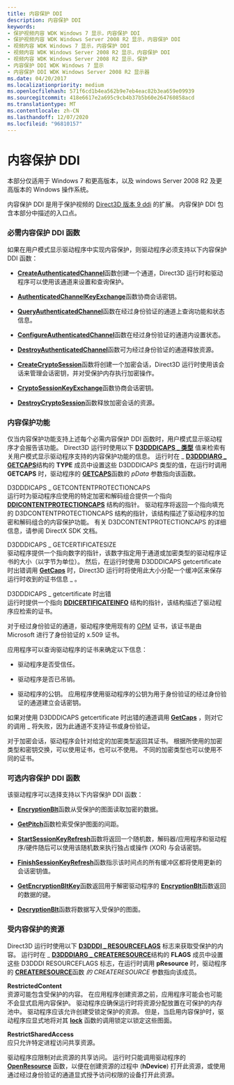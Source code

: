 ```yaml
---
title: 内容保护 DDI
description: 内容保护 DDI
keywords:
- 保护视频内容 WDK Windows 7 显示，内容保护 DDI
- 保护视频内容 WDK Windows Server 2008 R2 显示，内容保护 DDI
- 视频内容 WDK Windows 7 显示，内容保护 DDI
- 视频内容 WDK Windows Server 2008 R2 显示，内容保护 DDI
- 视频内容 WDK Windows Server 2008 R2 显示，保护
- 内容保护 DDI WDK Windows 7 显示
- 内容保护 DDI WDK Windows Server 2008 R2 显示器
ms.date: 04/20/2017
ms.localizationpriority: medium
ms.openlocfilehash: 571f6cd1b4ea562b9e7eb4eac82b3ea659e09939
ms.sourcegitcommit: 418e6617e2a695c9cb4b37b5b60e264760858acd
ms.translationtype: MT
ms.contentlocale: zh-CN
ms.lasthandoff: 12/07/2020
ms.locfileid: "96810157"
---
```

# <a name="content-protection-ddi"></a>内容保护 DDI


本部分仅适用于 Windows 7 和更高版本，以及 windows Server 2008 R2 及更高版本的 Windows 操作系统。

内容保护 DDI 是用于保护视频的 [Direct3D 版本 9 ddi](/windows-hardware/drivers/ddi/d3dumddi/index) 的扩展。 内容保护 DDI 包含本部分中描述的入口点。

### <a name="span-idrequired_content_protection_ddi_functionsspanspan-idrequired_content_protection_ddi_functionsspanrequired-content-protection-ddi-functions"></a><span id="required_content_protection_ddi_functions"></span><span id="REQUIRED_CONTENT_PROTECTION_DDI_FUNCTIONS"></span>必需内容保护 DDI 函数

如果在用户模式显示驱动程序中实现内容保护，则驱动程序必须支持以下内容保护 DDI 函数：

-   [**CreateAuthenticatedChannel**](/windows-hardware/drivers/ddi/d3dumddi/nc-d3dumddi-pfnd3dddi_createauthenticatedchannel)函数创建一个通道，Direct3D 运行时和驱动程序可以使用该通道来设置和查询保护。

-   [**AuthenticatedChannelKeyExchange**](/windows-hardware/drivers/ddi/d3dumddi/nc-d3dumddi-pfnd3dddi_authenticatedchannelkeyexchange)函数协商会话密钥。

-   [**QueryAuthenticatedChannel**](/windows-hardware/drivers/ddi/d3dumddi/nc-d3dumddi-pfnd3dddi_queryauthenticatedchannel)函数在经过身份验证的通道上查询功能和状态信息。

-   [**ConfigureAuthenticatedChannel**](/windows-hardware/drivers/ddi/d3dumddi/nc-d3dumddi-pfnd3dddi_configureauthenicatedchannel)函数在经过身份验证的通道内设置状态。

-   [**DestroyAuthenticatedChannel**](/windows-hardware/drivers/ddi/d3dumddi/nc-d3dumddi-pfnd3dddi_destroyauthenticatedchannel)函数可为经过身份验证的通道释放资源。

-   [**CreateCryptoSession**](/windows-hardware/drivers/ddi/d3dumddi/nc-d3dumddi-pfnd3dddi_createcryptosession)函数将创建一个加密会话，Direct3D 运行时使用该会话来管理会话密钥，并对受保护内存执行加密操作。

-   [**CryptoSessionKeyExchange**](/windows-hardware/drivers/ddi/d3dumddi/nc-d3dumddi-pfnd3dddi_cryptosessionkeyexchange)函数协商会话密钥。

-   [**DestroyCryptoSession**](/windows-hardware/drivers/ddi/d3dumddi/nc-d3dumddi-pfnd3dddi_destroycryptosession)函数释放加密会话的资源。

### <a name="span-idcontent_protection_capabilitiesspanspan-idcontent_protection_capabilitiesspancontent-protection-capabilities"></a><span id="content_protection_capabilities"></span><span id="CONTENT_PROTECTION_CAPABILITIES"></span>内容保护功能

仅当内容保护功能支持上述每个必需内容保护 DDI 函数时，用户模式显示驱动程序才会报告该功能。 Direct3D 运行时使用以下 [**D3DDDICAPS \_ 类型**](/windows-hardware/drivers/ddi/d3dumddi/ne-d3dumddi-_d3dddicaps_type) 值来检索有关用户模式显示驱动程序支持的内容保护功能的信息。 运行时在 \_ [**D3DDDIARG \_ GETCAPS**](/windows-hardware/drivers/ddi/d3dumddi/ns-d3dumddi-_d3dddiarg_getcaps)结构的 **TYPE** 成员中设置这些 D3DDDICAPS 类型的值，在运行时调用 **GETCAPS** 时，驱动程序的 [**GETCAPS**](/windows-hardware/drivers/ddi/d3dumddi/nc-d3dumddi-pfnd3dddi_getcaps)函数的 *pData* 参数指向该函数。

<span id="D3DDDICAPS_GETCONTENTPROTECTIONCAPS"></span><span id="d3dddicaps_getcontentprotectioncaps"></span>D3DDDICAPS \_ GETCONTENTPROTECTIONCAPS  
运行时为驱动程序应使用的特定加密和解码组合提供一个指向 [**DDICONTENTPROTECTIONCAPS**](/windows-hardware/drivers/ddi/d3dumddi/ns-d3dumddi-_ddicontentprotectioncaps) 结构的指针。 驱动程序将返回一个指向填充的 D3DCONTENTPROTECTIONCAPS 结构的指针，该结构描述了驱动程序的加密和解码组合的内容保护功能。 有关 D3DCONTENTPROTECTIONCAPS 的详细信息，请参阅 DirectX SDK 文档。

<span id="D3DDDICAPS_GETCERTIFICATESIZE"></span><span id="d3dddicaps_getcertificatesize"></span>D3DDDICAPS \_ GETCERTIFICATESIZE  
驱动程序提供一个指向数字的指针，该数字指定用于通道或加密类型的驱动程序证书的大小（以字节为单位）。 然后，在运行时使用 D3DDDICAPS getcertificate 时出错调用 [**GetCaps**](/windows-hardware/drivers/ddi/d3dumddi/nc-d3dumddi-pfnd3dddi_getcaps) 时，Direct3D 运行时将使用此大小分配一个缓冲区来保存运行时收到的证书信息 \_ 。

<span id="D3DDDICAPS_GETCERTIFICATE"></span><span id="d3dddicaps_getcertificate"></span>D3DDDICAPS \_ getcertificate 时出错  
运行时提供一个指向 [**DDICERTIFICATEINFO**](/windows-hardware/drivers/ddi/d3dumddi/ns-d3dumddi-_ddicertificateinfo) 结构的指针，该结构描述了驱动程序应检索的证书。

对于经过身份验证的通道，驱动程序使用现有的 [OPM](opm-features.md) 证书，该证书是由 Microsoft 进行了身份验证的 x.509 证书。

应用程序可以查询驱动程序的证书来确定以下信息：

-   驱动程序是否受信任。

-   驱动程序是否已吊销。

-   驱动程序的公钥。 应用程序使用驱动程序的公钥为用于身份验证的经过身份验证的通道建立会话密钥。

如果对使用 D3DDDICAPS getcertificate 时出错的通道调用 [**GetCaps**](/windows-hardware/drivers/ddi/d3dumddi/nc-d3dumddi-pfnd3dddi_getcaps) ，则对它的调用 \_ 将失败，因为此通道不支持证书或身份验证。

对于加密会话，驱动程序会针对给定的加密类型返回其证书。 根据所使用的加密类型和密钥交换，可以使用证书，也可以不使用。 不同的加密类型也可以使用不同的证书。

### <a name="span-idoptional_content_protection_ddi_functionsspanspan-idoptional_content_protection_ddi_functionsspanoptional-content-protection-ddi-functions"></a><span id="optional_content_protection_ddi_functions"></span><span id="OPTIONAL_CONTENT_PROTECTION_DDI_FUNCTIONS"></span>可选内容保护 DDI 函数

该驱动程序可以选择支持以下内容保护 DDI 函数：

-   [**EncryptionBlt**](/windows-hardware/drivers/ddi/d3dumddi/nc-d3dumddi-pfnd3dddi_encryptionblt)函数从受保护的图面读取加密的数据。

-   [**GetPitch**](/windows-hardware/drivers/ddi/d3dumddi/nc-d3dumddi-pfnd3dddi_getpitch)函数检索受保护图面的间距。

-   [**StartSessionKeyRefresh**](/windows-hardware/drivers/ddi/d3dumddi/nc-d3dumddi-pfnd3dddi_startsessionkeyrefresh)函数将返回一个随机数，解码器/应用程序和驱动程序/硬件随后可以使用该随机数来执行独占或操作 (XOR) 与会话密钥。

-   [**FinishSessionKeyRefresh**](/windows-hardware/drivers/ddi/d3dumddi/nc-d3dumddi-pfnd3dddi_finishsessionkeyrefresh)函数指示该时间点的所有缓冲区都将使用更新的会话密钥值。

-   [**GetEncryptionBltKey**](/windows-hardware/drivers/ddi/d3dumddi/nc-d3dumddi-pfnd3dddi_getencryptionbltkey)函数返回用于解密驱动程序的 [**EncryptionBlt**](/windows-hardware/drivers/ddi/d3dumddi/nc-d3dumddi-pfnd3dddi_encryptionblt)函数返回的数据的键。

-   [**DecryptionBlt**](/windows-hardware/drivers/ddi/d3dumddi/nc-d3dumddi-pfnd3dddi_decryptionblt)函数将数据写入受保护的图面。

### <a name="span-idcontent_protected_resourcesspanspan-idcontent_protected_resourcesspan-content-protected-resources"></a><span id="content_protected_resources"></span><span id="CONTENT_PROTECTED_RESOURCES"></span> 受内容保护的资源

Direct3D 运行时使用以下 [**D3DDDI \_ RESOURCEFLAGS**](/windows-hardware/drivers/ddi/d3dukmdt/ns-d3dukmdt-_d3dddi_resourceflags) 标志来获取受保护的内容。 运行时在 \_ [**D3DDDIARG \_ CREATERESOURCE**](/windows-hardware/drivers/ddi/d3dukmdt/ns-d3dukmdt-_d3dddiarg_createresource)结构的 **FLAGS** 成员中设置这些 D3DDDI RESOURCEFLAGS 标志，在运行时调用 **pResource** 时，驱动程序的 [**CREATERESOURCE**](/windows-hardware/drivers/ddi/d3dumddi/nc-d3dumddi-pfnd3dddi_createresource)函数 *的 CREATERESOURCE* 参数指向该成员。

<span id="RestrictedContent"></span><span id="restrictedcontent"></span><span id="RESTRICTEDCONTENT"></span>**RestrictedContent**  
资源可能包含受保护的内容。 在应用程序创建资源之前，应用程序可能会也可能不会显式启用内容保护。 驱动程序应确保运行时将资源分配放置在可保护的内存池中。 驱动程序应该允许创建受锁定保护的资源。 但是，当启用内容保护时，驱动程序应显式地将对其 [**lock**](/windows-hardware/drivers/ddi/d3dumddi/nc-d3dumddi-pfnd3dddi_lock) 函数的调用锁定以锁定这些图面。

<span id="RestrictSharedAccess"></span><span id="restrictsharedaccess"></span><span id="RESTRICTSHAREDACCESS"></span>**RestrictSharedAccess**  
应只允许特定进程访问共享资源。

驱动程序应限制对此资源的共享访问。 运行时只能调用驱动程序的 [**OpenResource**](/windows-hardware/drivers/ddi/d3dumddi/nc-d3dumddi-pfnd3dddi_openresource) 函数，以便在创建资源的过程中 (**hDevice**) 打开此资源，或使用通过经过身份验证的通道显式授予访问权限的设备打开此资源。

 

